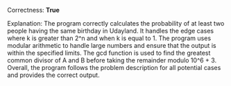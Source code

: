 Correctness: **True**

Explanation: 
The program correctly calculates the probability of at least two people having the same birthday in Udayland. It handles the edge cases where k is greater than 2^n and when k is equal to 1. The program uses modular arithmetic to handle large numbers and ensure that the output is within the specified limits. The gcd function is used to find the greatest common divisor of A and B before taking the remainder modulo 10^6 + 3. Overall, the program follows the problem description for all potential cases and provides the correct output.